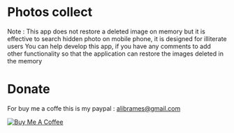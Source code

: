 # Photos collect
Note : This app does not restore a deleted image on memory but it is effective to search hidden photo on mobile phone, it is designed for illiterate users
You can help develop this app, if you have any comments to add other functionality so that the application can restore the images deleted in the memory

# Donate
For buy me a coffe  this is my paypal : alibrames@gmail.com

<a href="https://www.buymeacoffee.com/alibrames" target="_blank"><img src="https://bmc-cdn.nyc3.digitaloceanspaces.com/BMC-button-images/custom_images/orange_img.png" alt="Buy Me A Coffee" style="height: auto !important;width: auto !important;" ></a>
